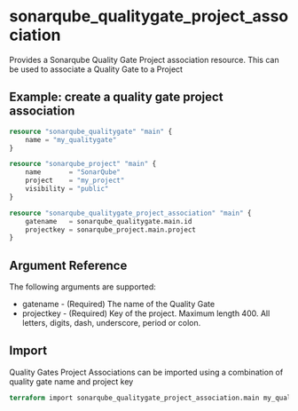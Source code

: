 # sonarqube_qualitygate_project_association
Provides a Sonarqube Quality Gate Project association resource. This can be used to associate a Quality Gate to a Project

## Example: create a quality gate project association
```terraform
resource "sonarqube_qualitygate" "main" {
    name = "my_qualitygate"
}

resource "sonarqube_project" "main" {
    name       = "SonarQube"
    project    = "my_project"
    visibility = "public" 
}

resource "sonarqube_qualitygate_project_association" "main" {
    gatename   = sonarqube_qualitygate.main.id
    projectkey = sonarqube_project.main.project
}
```

## Argument Reference
The following arguments are supported:

- gatename - (Required) The name of the Quality Gate
- projectkey - (Required) Key of the project. Maximum length 400. All letters, digits, dash, underscore, period or colon.

## Import 
Quality Gates Project Associations can be imported using a combination of quality gate name and project key

```terraform
terraform import sonarqube_qualitygate_project_association.main my_qualitygate/my_project
```
